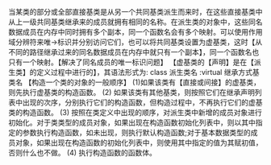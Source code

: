 当某类的部分或全部直接基类是从另一个共同基类派生而来时，在这些直接基类中从上一级共同基类继承来的成员就拥有相同的名称。在派生类的对象中，这些同名数据成员在内存中同时拥有多个副本，同一个函数名会有多个映射。可以使用作用域分辨符来唯→标识并分别访问它们，也可以将共同基类设置为虚基类，这时【从不同的路径继承过来的同名数据成员在内存中就只有一个副本】，同一个函数名也只有一个映射。【解决了同名成员的唯一标识问题】
【虚基类的【声明】是在【派生类】的定义过程中进行的】，其语法形式为:
class 派生类名 :virtual 继承方式基类名
【构造一个类的对象的一般顺序】
(1)如果该类有【直接或间接】的虚基类，则先执行虚基类的构造函数。
(2) 如果该类有其他基类，则按照它们在继承声明列表中出现的次序，分别执行它们的构造函数，但构造过程中，不再执行它们的虚基类的构造函数。
(3) 按照在类定义中出现的顺序，对派生类中新增的成员对象进行初始化。对于类类型的成员对象，如果出现在构造函数初始化列表中，则以其中指定的参数执行构造函数，如未出现，则执行默认构造函数;对于基本数据类型的成员对象，如果出现在构造函数的初始化列表中，则使用其中指定的值为其赋初值，否则什么也不做。
(4) 执行构造函数的函数体。
